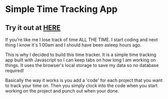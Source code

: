 <h1> Simple Time Tracking App </h1>
<h2>Try it out at <a href="https://kylemerl.com/timetracker"><strong>HERE</strong></a></h2>
<p>If you're like me I lose track of time ALL THE TIME.  I start coding and next thing I know it's 1:00am and I should have been asleep hours ago.</p>
<p>This is why I decided to build this time tracker.  It is a simple time tracking app built with Javascript so I can keep tabs on how long I am working on things.  It uses the browser's local storage to save my data so no database required!</p>
<p>Basically the way it works is you add a 'code' for each project that you want to track your time on.  Then you simply clock into the code when you start working on the project and punch out when your done.</p>
